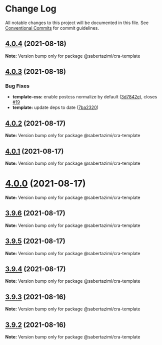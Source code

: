# Change Log

All notable changes to this project will be documented in this file.
See [Conventional Commits](https://conventionalcommits.org) for commit guidelines.

## [4.0.4](https://github.com/sabertazimi/bod/compare/v4.0.3...v4.0.4) (2021-08-18)

**Note:** Version bump only for package @sabertazimi/cra-template





## [4.0.3](https://github.com/sabertazimi/bod/compare/v4.0.2...v4.0.3) (2021-08-18)


### Bug Fixes

* **template-css:** enable postcss normalize by default ([3d7842e](https://github.com/sabertazimi/bod/commit/3d7842e08a9172b856e76b5e33a0dca1544c40f0)), closes [#19](https://github.com/sabertazimi/bod/issues/19)
* **template:** update deps to date ([7ba2320](https://github.com/sabertazimi/bod/commit/7ba23208fc42fb580467ee8fbebcf37a46b24db2))





## [4.0.2](https://github.com/sabertazimi/bod/compare/v4.0.1...v4.0.2) (2021-08-17)

**Note:** Version bump only for package @sabertazimi/cra-template





## [4.0.1](https://github.com/sabertazimi/bod/compare/v4.0.0...v4.0.1) (2021-08-17)

**Note:** Version bump only for package @sabertazimi/cra-template





# [4.0.0](https://github.com/sabertazimi/bod/compare/v3.9.6...v4.0.0) (2021-08-17)

**Note:** Version bump only for package @sabertazimi/cra-template





## [3.9.6](https://github.com/sabertazimi/bod/compare/v3.9.5...v3.9.6) (2021-08-17)

**Note:** Version bump only for package @sabertazimi/cra-template





## [3.9.5](https://github.com/sabertazimi/bod/compare/v3.9.4...v3.9.5) (2021-08-17)

**Note:** Version bump only for package @sabertazimi/cra-template





## [3.9.4](https://github.com/sabertazimi/bod/compare/v3.9.3...v3.9.4) (2021-08-17)

**Note:** Version bump only for package @sabertazimi/cra-template





## [3.9.3](https://github.com/sabertazimi/bod/compare/v3.9.2...v3.9.3) (2021-08-16)

**Note:** Version bump only for package @sabertazimi/cra-template





## [3.9.2](https://github.com/sabertazimi/bod/compare/v3.9.1...v3.9.2) (2021-08-16)

**Note:** Version bump only for package @sabertazimi/cra-template
